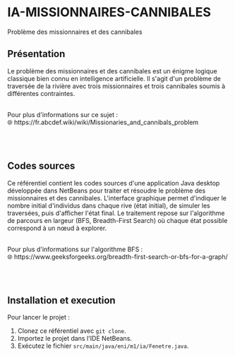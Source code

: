 # IA-MISSIONNAIRES-CANNIBALES
Problème des missionnaires et des cannibales

## Présentation
Le problème des missionnaires et des cannibales est un énigme logique classique bien connu en intelligence artificielle. Il s'agit d'un problème de traversée de la rivière avec trois missionnaires et trois cannibales soumis à différentes contraintes.

<br>
Pour plus d'informations sur ce sujet : <br>
🌐 https://fr.abcdef.wiki/wiki/Missionaries_and_cannibals_problem

<br><br>
## Codes sources
Ce référentiel contient les codes sources d'une application Java desktop développée dans NetBeans pour traiter et résoudre le problème des missionnaires et des cannibales.
L'interface graphique permet d'indiquer le nombre initial d'individus dans chaque rive (état initial), de simuler les traversées, puis d'afficher l'état final.
Le traitement repose sur l'algorithme de parcours en largeur (BFS, Breadth-First Search) où chaque état possible correspond à un nœud à explorer.

<br>
Pour plus d'informations sur l'algorithme BFS : <br>
🌐 https://www.geeksforgeeks.org/breadth-first-search-or-bfs-for-a-graph/

<br><br>
## Installation et execution
Pour lancer le projet :
1. Clonez ce référentiel avec `git clone`.
2. Importez le projet dans l'IDE NetBeans.
3. Exécutez le fichier `src/main/java/eni/m1/ia/Fenetre.java`.
